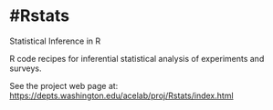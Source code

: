 # \#Rstats
Statistical Inference in R

R code recipes for inferential statistical analysis of experiments and surveys.

See the project web page at:
https://depts.washington.edu/acelab/proj/Rstats/index.html
